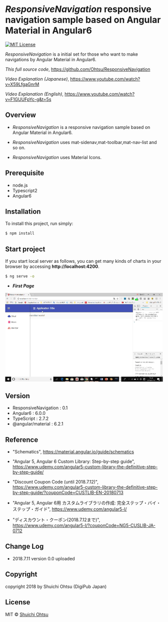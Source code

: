# _ResponsiveNavigation_ responsive navigation sample based on Angular Material in Angular6
[![MIT License](http://img.shields.io/badge/license-MIT-blue.svg?style=flat)](LICENSE)


_ResponsiveNavigation_ is a initial set for those who want to make navigations by Angular Material in Angular6.

_This full source code_,
<https://github.com/Ohtsu/ResponsiveNavigation>

_Video Explanation (Japanese)_,
<https://www.youtube.com/watch?v=X59LfgaGnrM>

_Video Explanation (English)_,
<https://www.youtube.com/watch?v=F1GUUFpYc-g&t=5s>


## Overview 
   - _ResponsiveNavigation_ is a responsive navigation sample based on Angular Material in Angular6.

   - _ResponsiveNavigation_ uses mat-sidenav,mat-toolbar,mat-nav-list and so on.

   - _ResponsiveNavigation_ uses Material Icons.
  

## Prerequisite

   - node.js
   - Typescript2
   - Angular6


## Installation

To install this project, run simply:

```bash
$ npm install 
```
## Start project

If you start local server as follows, you can get many kinds of charts in your browser by accessing **http://localhost:4200**.


```bash
$ ng serve -o
```

  - ***First Page*** 

  <img src="https://raw.githubusercontent.com/Ohtsu/images/master/ng6-material/Navigation01.gif" width= "640" >


## Version

   - ResponsiveNavigation       : 0.1
   - Angular6                   : 6.0.0
   - TypeScript                 : 2.7.2
   - @angular/material          : 6.2.1



## Reference

- "Schematics", 
<https://material.angular.io/guide/schematics>

- "Angular 5, Angular 6 Custom Library: Step-by-step guide", 
<https://www.udemy.com/angular5-custom-library-the-definitive-step-by-step-guide/>

- "Discount Coupon Code (until 2018.7.12)", 
<https://www.udemy.com/angular5-custom-library-the-definitive-step-by-step-guide/?couponCode=CUSTLIB-EN-20180713>

- "Angular 5, Angular 6用 カスタムライブラリの作成: 完全ステップ・バイ・ステップ・ガイド", 
<https://www.udemy.com/angular5-l/>

- "ディスカウント・クーポン(2018.7.12まで)", 
<https://www.udemy.com/angular5-l/?couponCode=NG5-CUSLIB-JA-0712>


## Change Log

 - 2018.7.11 version 0.0 uploaded 

## Copyright

copyright 2018 by Shuichi Ohtsu (DigiPub Japan)


## License

MIT © [Shuichi Ohtsu](ohtsu@digipub-net.com)
